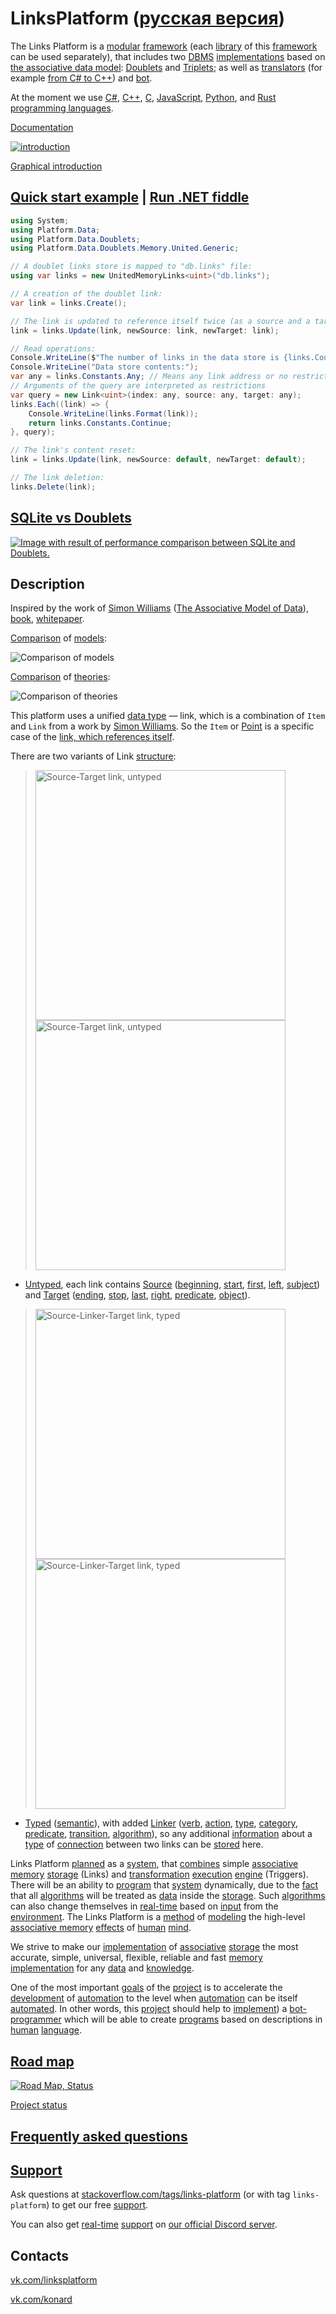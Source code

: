 # LinksPlatform ([русская версия](https://github.com/Konard/LinksPlatform/blob/master/README.ru.md))

The Links Platform is a [modular](https://en.wikipedia.org/wiki/Modular_programming) [framework](https://en.wikipedia.org/wiki/Software_framework) (each [library](https://en.wikipedia.org/wiki/Library_(computing)) of this [framework](https://en.wikipedia.org/wiki/Software_framework) can be used separately), that includes two [DBMS](https://en.wikipedia.org/wiki/Database#Database_management_system) [implementations](https://en.wikipedia.org/wiki/Software_implementation) based on [the associative data model](https://en.wikipedia.org/wiki/Associative_model_of_data): [Doublets](https://github.com/linksplatform/Data.Doublets) and [Triplets](https://github.com/linksplatform/Data.Triplets); as well as [translators](https://en.wikipedia.org/wiki/Translator_(computing)) (for example [from C# to C++](https://github.com/linksplatform/RegularExpressions.Transformer.CSharpToCpp)) and [bot](https://github.com/linksplatform/Bot).

At the moment we use [C#](https://en.wikipedia.org/wiki/C_Sharp_(programming_language)), [C++](https://en.wikipedia.org/wiki/C%2B%2B), [C](https://en.wikipedia.org/wiki/C_(programming_language)), [JavaScript](https://en.wikipedia.org/wiki/JavaScript), [Python](https://en.wikipedia.org/wiki/Python_(programming_language)), and [Rust](https://en.wikipedia.org/wiki/Rust_(programming_language)) [programming languages](https://en.wikipedia.org/wiki/Programming_language).

[Documentation](http://linksplatform.github.io/Documentation)

[![introduction](https://raw.githubusercontent.com/LinksPlatform/Documentation/master/doc/Intro/intro-animation-500.gif "introduction")](https://github.com/Konard/LinksPlatform/wiki/How-it-all-began)

[Graphical introduction](https://github.com/Konard/LinksPlatform/wiki/How-it-all-began)

## [Quick start example](https://github.com/linksplatform/Examples.Doublets.CRUD.DotNet) | [Run .NET fiddle](https://dotnetfiddle.net/Y7Zvt0)

```C#
using System;
using Platform.Data;
using Platform.Data.Doublets;
using Platform.Data.Doublets.Memory.United.Generic;

// A doublet links store is mapped to "db.links" file:
using var links = new UnitedMemoryLinks<uint>("db.links");

// A creation of the doublet link: 
var link = links.Create();

// The link is updated to reference itself twice (as a source and a target):
link = links.Update(link, newSource: link, newTarget: link);

// Read operations:
Console.WriteLine($"The number of links in the data store is {links.Count()}.");
Console.WriteLine("Data store contents:");
var any = links.Constants.Any; // Means any link address or no restriction on link address
// Arguments of the query are interpreted as restrictions
var query = new Link<uint>(index: any, source: any, target: any);
links.Each((link) => {
    Console.WriteLine(links.Format(link));
    return links.Constants.Continue;
}, query);

// The link's content reset:
link = links.Update(link, newSource: default, newTarget: default);

// The link deletion:
links.Delete(link);
```

## [SQLite vs Doublets](https://github.com/linksplatform/Comparisons.SQLiteVSDoublets)

[![Image with result of performance comparison between SQLite and Doublets.](https://raw.githubusercontent.com/linksplatform/Documentation/master/doc/Examples/sqlite_vs_doublets_performance.png "Result of performance comparison between SQLite and Doublets")](https://github.com/linksplatform/Comparisons.SQLiteVSDoublets)

## Description

Inspired by the work of [Simon Williams](https://uk.linkedin.com/in/s1m0n) ([The Associative Model of Data](https://web.archive.org/web/20210814063207/https://en.wikipedia.org/wiki/Associative_model_of_data)), [book](https://web.archive.org/web/20181219134621/http://sentences.com/docs/amd.pdf), [whitepaper](http://iacis.org/iis/2009/P2009_1301.pdf).

[Comparison](https://en.wikipedia.org/wiki/Comparison) of [models](https://en.wikipedia.org/wiki/Data_model):

![Comparison of models](https://github.com/LinksPlatform/Documentation/raw/master/doc/ModelsComparison/relational_model_vs_associative_model_vs_links.png)

[Comparison](https://en.wikipedia.org/wiki/Comparison) of [theories](https://en.wikipedia.org/wiki/Theory):

![Comparison of theories](https://github.com/LinksPlatform/Documentation/raw/master/doc/TheoriesComparison/theories_comparison_en.png)

This platform uses a unified [data type](https://en.wikipedia.org/wiki/Data_type) — link, which is a combination of `Item` and `Link` from a work by [Simon Williams](https://uk.linkedin.com/in/s1m0n). So the `Item` or [Point](https://en.wikipedia.org/wiki/Point) is a specific case of the [link, which references itself](http://linksplatform.github.io/itself.html).

There are two variants of Link [structure](https://en.wikipedia.org/wiki/Data_structure):

> <img src="https://raw.githubusercontent.com/LinksPlatform/Documentation/master/doc/ST-dots.png" width="400" title="Source-Target link, untyped" alt="Source-Target link, untyped" />
> <img src="https://raw.githubusercontent.com/LinksPlatform/Documentation/master/doc/doublet-colored.png" width="400" title="Source-Target link, untyped" alt="Source-Target link, untyped" />

- [Untyped](https://en.wikipedia.org/wiki/Type_theory), each link contains [Source](https://en.wikipedia.org/wiki/Source) ([beginning](https://en.wikipedia.org/wiki/Begin), [start](https://en.wikipedia.org/wiki/Start), [first](https://en.wikipedia.org/wiki/First), [left](https://en.wikipedia.org/wiki/Left), [subject](https://en.wikipedia.org/wiki/Subject)) and [Target](https://en.wikipedia.org/wiki/Target) ([ending](https://en.wikipedia.org/wiki/End), [stop](https://en.wikipedia.org/wiki/Stop), [last](https://en.wikipedia.org/wiki/Last_(disambiguation)), [right](https://en.wikipedia.org/wiki/Right_(disambiguation)), [predicate](https://en.wikipedia.org/wiki/Predicate), [object](https://en.wikipedia.org/wiki/Object)).

> <img src="https://raw.githubusercontent.com/LinksPlatform/Documentation/master/doc/SLT-dots.png" width="400" title="Source-Linker-Target link, typed" alt="Source-Linker-Target link, typed" />
> <img src="https://raw.githubusercontent.com/LinksPlatform/Documentation/master/doc/triplet-colored.png" width="400" title="Source-Linker-Target link, typed" alt="Source-Linker-Target link, typed" />

- [Typed](https://en.wikipedia.org/wiki/Type_theory) ([semantic](https://en.wikipedia.org/wiki/Semantics)), with added [Linker](https://en.wikipedia.org/wiki/Linker) ([verb](https://en.wikipedia.org/wiki/Verb), [action](https://en.wikipedia.org/wiki/Action_(philosophy)), [type](https://en.wikipedia.org/wiki/Type_system), [category](https://en.wikipedia.org/wiki/Category_theory), [predicate](https://en.wikipedia.org/wiki/Predicate), [transition](https://en.wikipedia.org/wiki/Transition_system), [algorithm](https://en.wikipedia.org/wiki/Algorithm)), so any additional [information](https://en.wikipedia.org/wiki/Information) about a [type](https://en.wikipedia.org/wiki/Type_theory) of [connection](https://en.wikipedia.org/wiki/Association_(psychology)) between two links can be [stored](https://en.wikipedia.org/wiki/Data_storage) here.

Links Platform [planned](https://en.wikipedia.org/wiki/Plan) as a [system](https://en.wikipedia.org/wiki/System_(disambiguation)), that [combines](https://en.wikipedia.org/wiki/Combine) simple [associative memory](https://en.wikipedia.org/wiki/Associative_memory) [storage](https://en.wikipedia.org/wiki/Computer_data_storage) (Links) and [transformation](https://en.wikipedia.org/wiki/Transformation) [execution](https://en.wikipedia.org/wiki/Execution_(computing)) [engine](https://en.wikipedia.org/wiki/Database_engine) (Triggers). There will be an ability to [program](https://en.wikipedia.org/wiki/Program_(machine)) that [system](https://en.wikipedia.org/wiki/System_(disambiguation)) dynamically, due to the [fact](https://en.wikipedia.org/wiki/Fact) that all [algorithms](https://en.wikipedia.org/wiki/Algorithm) will be treated as [data](https://en.wikipedia.org/wiki/Data_(disambiguation)) inside the [storage](https://en.wikipedia.org/wiki/Computer_data_storage). Such [algorithms](https://en.wikipedia.org/wiki/Algorithm) can also change themselves in [real-time](https://en.wikipedia.org/wiki/Real-time) based on [input](https://en.wikipedia.org/wiki/Input) from the [environment](https://en.wikipedia.org/wiki/Environment). The Links Platform is a [method](https://en.wikipedia.org/wiki/Method) of [modeling](https://en.wikipedia.org/wiki/Data_modeling) the high-level [associative memory](https://en.wikipedia.org/wiki/Associative_memory) [effects](https://en.wikipedia.org/wiki/Effect) of [human](https://en.wikipedia.org/wiki/Human) [mind](https://en.wikipedia.org/wiki/Mind).

We strive to make our [implementation](https://en.wikipedia.org/wiki/Implementation) of [associative](https://en.wikipedia.org/wiki/Associative_memory) [storage](https://en.wikipedia.org/wiki/Data_storage) the most accurate, simple, universal, flexible, reliable and fast [memory](https://en.wikipedia.org/wiki/Memory) [implementation](https://en.wikipedia.org/wiki/Implementation) for any [data](https://en.wikipedia.org/wiki/Data) and [knowledge](https://en.wikipedia.org/wiki/Knowledge).

One of the most important [goals](https://en.wikipedia.org/wiki/Goal) of the [project](https://en.wikipedia.org/wiki/Project) is to accelerate the [development](https://en.wikipedia.org/wiki/Software_development) of [automation](https://en.wikipedia.org/wiki/Automation) to the level when [automation](https://en.wikipedia.org/wiki/Automation) can be itself [automated](https://en.wikipedia.org/wiki/Automation). In other words, this [project](https://en.wikipedia.org/wiki/Project) should help to [implement](https://en.wikipedia.org/wiki/Software_implementation)) a [bot-programmer](https://en.wikipedia.org/wiki/Internet_bot) which will be able to create [programs](https://en.wikipedia.org/wiki/Computer_program) based on descriptions in [human](https://en.wikipedia.org/wiki/Human) [language](https://en.wikipedia.org/wiki/Language).

## [Road map](https://en.wikipedia.org/wiki/Technology_roadmap)
[![Road Map, Status](https://raw.githubusercontent.com/LinksPlatform/Documentation/master/doc/RoadMap-status.png "Road Map, Status")](https://github.com/orgs/linksplatform/projects)

[Project status](https://github.com/orgs/linksplatform/projects)

## [Frequently asked questions](https://github.com/Konard/LinksPlatform/wiki/FAQ)

## [Support](https://en.wikipedia.org/wiki/Technical_support)

Ask questions at [stackoverflow.com/tags/links-platform](https://stackoverflow.com/tags/links-platform) (or with tag `links-platform`) to get our free [support](https://en.wikipedia.org/wiki/Technical_support).

You can also get [real-time](https://en.wikipedia.org/wiki/Real-time) [support](https://en.wikipedia.org/wiki/Technical_support) on [our official Discord server](https://discord.gg/eEXJyjWv5e).

## Contacts

[vk.com/linksplatform](https://vk.com/linksplatform)

[vk.com/konard](https://vk.com/konard)
